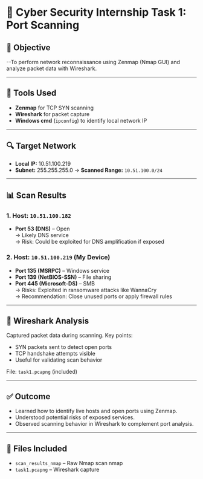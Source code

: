 # 🔐 Cyber Security Internship Task 1: Port Scanning

## 📌 Objective
  --To perform network reconnaissance using Zenmap (Nmap GUI) and analyze packet data with Wireshark.

---

## 🧰 Tools Used
- **Zenmap** for TCP SYN scanning
- **Wireshark** for packet capture
- **Windows cmd** (`ipconfig`) to identify local network IP

---

## 🔍 Target Network
- **Local IP:** 10.51.100.219
- **Subnet:** 255.255.255.0 → **Scanned Range:** `10.51.100.0/24`

---

## 📊 Scan Results

### 1. Host: `10.51.100.182`
- **Port 53 (DNS)** – Open  
  → Likely DNS service  
  → Risk: Could be exploited for DNS amplification if exposed

### 2. Host: `10.51.100.219` (My Device)
- **Port 135 (MSRPC)** – Windows service
- **Port 139 (NetBIOS-SSN)** – File sharing
- **Port 445 (Microsoft-DS)** – SMB  
  → Risks: Exploited in ransomware attacks like WannaCry  
  → Recommendation: Close unused ports or apply firewall rules

---

## 🧪 Wireshark Analysis

Captured packet data during scanning. Key points:
- SYN packets sent to detect open ports
- TCP handshake attempts visible
- Useful for validating scan behavior

File: `task1.pcapng` (included)

---

## ✅ Outcome
- Learned how to identify live hosts and open ports using Zenmap.
- Understood potential risks of exposed services.
- Observed scanning behavior in Wireshark to complement port analysis.

---

## 📎 Files Included
- `scan_results_nmap` – Raw Nmap scan nmap
- `task1.pcapng` – Wireshark capture


